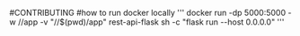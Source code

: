 #CONTRIBUTING
#how to run docker locally
'''
docker run -dp 5000:5000 -w //app -v "//$(pwd)/app" rest-api-flask sh -c "flask run --host 0.0.0.0"
'''
